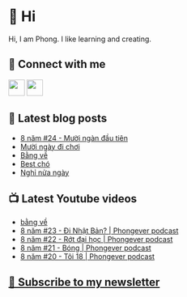 # 👋 Hi

Hi, I am Phong. I like learning and creating.

## 🔗 Connect with me
[<img height="32" width="32" src="https://cdn.jsdelivr.net/npm/simple-icons@v3/icons/youtube.svg" />](https://www.youtube.com/channel/UCXykqt3V2-9bYXKWZRcH0rA)
[<img height="32" width="32" src="https://cdn.jsdelivr.net/npm/simple-icons@v3/icons/instagram.svg" />](https://www.instagram.com/phongever)

## 📝 Latest blog posts

<!-- BLOG-POST-LIST:START -->
- [8 năm #24 - Mười ngàn đầu tiên](https://phongever.substack.com/p/8-nam-24-muoi-ngan-au-tien)
- [Mười ngày đi chơi](https://phongever.substack.com/p/muoi-ngay-i-choi)
- [Bằng về](https://phongever.substack.com/p/bang-ve)
- [Best chó](https://phongever.substack.com/p/best-cho)
- [Nghỉ nửa ngày](https://phongever.substack.com/p/nghi-nua-ngay)
<!-- BLOG-POST-LIST:END -->

## 📺 Latest Youtube videos

<!-- YOUTUBE-VIDEO-LIST:START -->
- [bằng về](https://www.youtube.com/watch?v=V8yjc_l0VFM)
- [8 năm #23 - Đi Nhật Bản? | Phongever podcast](https://www.youtube.com/watch?v=lUOodHwXSMQ)
- [8 năm #22 - Rớt đại học | Phongever podcast](https://www.youtube.com/watch?v=bRXqBsC5Mp4)
- [8 năm #21 - Bóng | Phongever podcast](https://www.youtube.com/watch?v=PhPjFVPFeZs)
- [8 năm #20 - Tôi 18 | Phongever podcast](https://www.youtube.com/watch?v=xOyqO2xm2k0)
<!-- YOUTUBE-VIDEO-LIST:END -->

## [💌 Subscribe to my newsletter](https://phongever.substack.com/)
